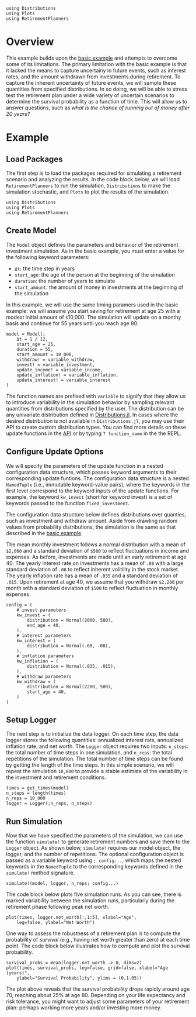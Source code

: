 ```@setup intermediate
using Distributions
using Plots
using RetirementPlanners
```
# Overview

This example builds upon the [basic example](basic_example.md) and attempts to overcome some of its limitations. The primary limitation with the basic example is that it lacked the means to capture uncertainy in future events, such as interest rates, and the amount withdrawn from investments during retirement. To capture the inherent uncertainty of future events, we will sample these quantities from specified distributions. In so doing, we will be able to stress test the retirement plan under a wide variety of uncertain scenarios to determine the survival probability as a function of time. This will allow us to answer questions, such as *what is the chance of running out of money after 20 years?*

# Example 

## Load Packages

The first step is to load the packages required for simulating a retirement scenario and analyzing the results. In the code block below, we will load `RetirementPlanners` to run the simulation, `Distributions` to make the simulation stochastic, and `Plots` to plot the results of the simulation. 

```@example intermediate
using Distributions 
using Plots
using RetirementPlanners
```

## Create Model

The `Model` object defines the parameters and behavior of the retirement investment simulation. As in the basic example, you must enter a value for the following keyword parameters:

- `Δt`: the time step in years 
- `start_age`: the age of the person at the beginning of the simulation
- `duration`: the number of years to simulate
- `start_amount`: the amount of money in investments at the beginning of the simulation

In this example, we will use the same timing paramers used in the basic example: we will assume you start saving for retirement at age 25 with a modest initial amount of `$`10,000. The simulation will update on a monthy basis and continue for 55 years until you reach age 80. 

```@example intermediate 
model = Model(;
    Δt = 1 / 12,
    start_age = 25,
    duration = 55,
    start_amount = 10_000,
    withdraw! = variable_withdraw,
    invest! = variable_investment,
    update_income! = variable_income,
    update_inflation! = variable_inflation,
    update_interest! = variable_interest 
)
```

The function names are prefixed with `variable` to signify that they allow us to introduce variability in the simulation behavior by sampling relevant quantities from distributions specified by the user. The distribution can be any univariate distribution defined in [Distributions.jl](https://juliastats.org/Distributions.jl/stable/). In cases where the desired distribution is not available in `Distributions.jl`, you may use their API to create custom distribution types. You can find more details on these update functions in the [API](api.md)
or by typing `? function_name` in the the REPL. 

## Configure Update Options

We will specify the parameters of the update function in a nested configuration data structure, which passes keyword arguments to their corresponding update funtions. The configuration data structure is a nested `NamedTuple` (i.e., immutable keyword-value pairs), where the keywords in the first level correspond to the keyword inputs of the update functions. For example, the keyword `kw_invest` (short for keyword invest) is a set of keywords passed to the function `fixed_investment`.

The configuration data structure below defines distributions over quanties, such as investment and withdraw amount. Aside from drawling random values from probability distributions, the simulation is the same as that described in the [basic example](basic_example.md).

 The mean monthly investment follows a normal distribution with a mean of `$2,000` and a standard deviation of `$500` to reflect fluctuations in income and expenses. As before, investments are made until an early retirement at age 40. The yearly interest rate on investments has a mean of `.08` with a large standard deviation of `.08` to reflect inherent volitility in the stock market. The yearly inflation rate has a mean of `.035` and a standard deviation of `.015`. Upon retirement at age 40, we assume that you withdraw `$2,200` per month with a standard deviation of `$500` to reflect fluctuation in monthly expenses. 

```@example intermediate 
config = (
    # invest parameters
    kw_invest = (
        distribution = Normal(2000, 500),
        end_age = 40,
    ),
    # interest parameters
    kw_interest = (
        distribution = Normal(.08, .08),
    ),
    # inflation parameters
    kw_inflation = (
        distribution = Normal(.035, .015),
    ),
    # withdraw parameters 
    kw_withdraw = (
        distribution = Normal(2200, 500),
        start_age = 40,
    )
)
```
## Setup Logger

The next step is to initialize the data logger. On each time step, the data logger stores the following quantities: annualized interest rate, annualized inflation rate, and net worth. The `Logger` object requires two inputs: `n_steps`: the total number of time steps in one simulation, and `n_reps`: the total repetitions of the simulation. The total number of time steps can be found by getting the length of the time steps. In this simple scenario, we will repeat the simulation `10,000` to provide a stable estimate of the variability in the investment and retirement conditions. 

```@example intermediate 
times = get_times(model)
n_steps = length(times)
n_reps = 10_000
logger = Logger(;n_reps, n_steps)
```

## Run Simulation

Now that we have specified the parameters of the simulation, we can use the function `simulate!` to generate retirement numbers and save them to the `Logger` object. As shown below, `simulate!` requires our model object, the logger, and the number of repetitions. The optional configuration object is passed as a variable keyword using `; config...`, which maps the nested keywords in the `NamedTuple` to the corresponding keywords defined in the `simulate!` method signature. 

```@example intermediate
simulate!(model, logger, n_reps; config...)
```

The code block below plots five simulation runs. As you can see, there is marked variability between the simulation runs, particularly during the retirement phase following peak net worth. 

```@example intermediate 
plot(times, logger.net_worth[:,1:5], xlabel="Age", 
    leg=false, ylabel="Net Worth")
```
One way to assess the robustness of a retirement plan is to compute the probability of *survival* (e.g., having net worth greater than zero) at each time point. The code block below illustrates how to compute and plot the survival probability.

```@example intermediate
survival_probs = mean(logger.net_worth .> 0, dims=2)
plot(times, survival_probs, leg=false, grid=false, xlabel="Age (years)", 
    ylabel="Survival Probability", ylims = (0,1.05))
```
The plot above reveals that the survival probability drops rapidly around age 70, reaching about 25% at age 80. Depending on your life expectancy and risk tolerance, you might want to adjust some parameters of your retirement plan: perhaps working more years and/or investing more money.